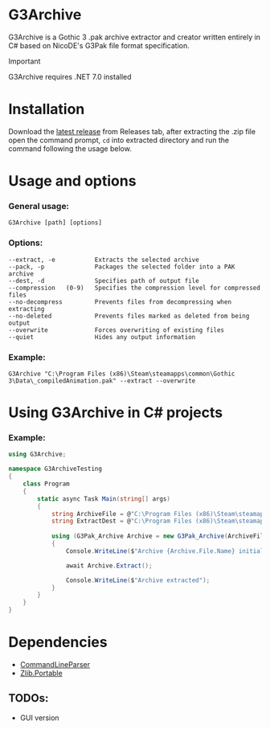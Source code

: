 # G3Archive
G3Archive is a Gothic 3 .pak archive extractor and creator written entirely in C# based on NicoDE's G3Pak file format specification.

> [!IMPORTANT]
> G3Archive requires .NET 7.0 installed

# Installation
Download the [latest release](https://github.com/gekonnn/G3Archive/releases/) from Releases tab, after extracting the .zip file open the command prompt, `cd` into extracted directory and run the command following the usage below.

# Usage and options
### General usage:
```
G3Archive [path] [options]
```
### Options:
```
--extract, -e           Extracts the selected archive
--pack, -p              Packages the selected folder into a PAK archive
--dest, -d              Specifies path of output file
--compression   (0-9)   Specifies the compression level for compressed files
--no-decompress         Prevents files from decompressing when extracting
--no-deleted            Prevents files marked as deleted from being output
--overwrite             Forces overwriting of existing files
--quiet                 Hides any output information
```
### Example:
```
G3Archive "C:\Program Files (x86)\Steam\steamapps\common\Gothic 3\Data\_compiledAnimation.pak" --extract --overwrite
```
# Using G3Archive in C# projects
### Example:
```cs
using G3Archive;

namespace G3ArchiveTesting
{
    class Program
    {
        static async Task Main(string[] args)
        {
            string ArchiveFile = @"C:\Program Files (x86)\Steam\steamapps\common\Gothic 3\Data\gui.pak";
            string ExtractDest = @"C:\Program Files (x86)\Steam\steamapps\common\Gothic 3\Data\gui_extracted";
            
            using (G3Pak_Archive Archive = new G3Pak_Archive(ArchiveFile, ExtractDest))
            {
                Console.WriteLine($"Archive {Archive.File.Name} initialized");

                await Archive.Extract();

                Console.WriteLine($"Archive extracted");
            }
        }
    } 
}
```
# Dependencies
- [CommandLineParser](https://github.com/commandlineparser/commandline)
- [Zlib.Portable](https://github.com/CloudNimble/Zlib.Portable)
## TODOs:
- GUI version